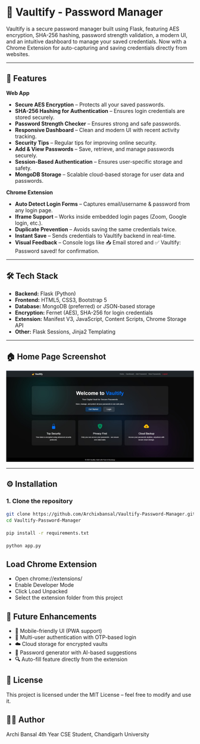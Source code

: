 # 🔐 Vaultify - Password Manager

Vaultify is a secure password manager built using Flask, featuring AES encryption, SHA-256 hashing, password strength validation, a modern UI, and an intuitive dashboard to manage your saved credentials.
Now with a Chrome Extension for auto-capturing and saving credentials directly from websites.



---

## 🚀 Features
**Web App**
- **Secure AES Encryption** – Protects all your saved passwords.
- **SHA-256 Hashing for Authentication** – Ensures login credentials are stored securely.
- **Password Strength Checker** – Ensures strong and safe passwords.
- **Responsive Dashboard** – Clean and modern UI with recent activity tracking.
- **Security Tips** – Regular tips for improving online security.
- **Add & View Passwords** – Save, retrieve, and manage passwords securely.
- **Session-Based Authentication** – Ensures user-specific storage and safety.
- **MongoDB Storage** – Scalable cloud-based storage for user data and passwords.

**Chrome Extension**
- **Auto Detect Login Forms** – Captures email/username & password from any login page.
- **Iframe Support** – Works inside embedded login pages (Zoom, Google login, etc.).
- **Duplicate Prevention** – Avoids saving the same credentials twice.
- **Instant Save** – Sends credentials to Vaultify backend in real-time.
- **Visual Feedback** – Console logs like 📥 Email stored and ✅ Vaultify: Password saved! for confirmation.

---

## 🛠 Tech Stack
- **Backend:** Flask (Python)
- **Frontend:** HTML5, CSS3, Bootstrap 5
- **Database:** MongoDB (preferred) or JSON-based storage
- **Encryption:** Fernet (AES), SHA-256 for login credentials
- **Extension:**  Manifest V3, JavaScript, Content Scripts, Chrome Storage API
- **Other:** Flask Sessions, Jinja2 Templating

---

## 🏠 Home Page Screenshot
![Home Page](assets/home.jpg)

---

## ⚙️ Installation

### **1. Clone the repository**
```bash
git clone https://github.com/Archixbansal/Vaultify-Password-Manager.git
cd Vaultify-Password-Manager

pip install -r requirements.txt

python app.py
```
##  Load Chrome Extension
- Open chrome://extensions/
- Enable Developer Mode
- Click Load Unpacked
- Select the extension folder from this project


## 🔮 Future Enhancements
- **📱** Mobile-friendly UI (PWA support)
- **🔑** Multi-user authentication with OTP-based login
- **☁️** Cloud storage for encrypted vaults
- **🤖** Password generator with AI-based suggestions
- **🔍** Auto-fill feature directly from the extension

## 📝 License
This project is licensed under the MIT License – feel free to modify and use it.

## 👩‍💻 Author
Archi Bansal
4th Year CSE Student, Chandigarh University

